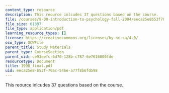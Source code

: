 ```yaml
---
content_type: resource
description: This reource inlcudes 37 questions based on the course.
file: /courses/9-00-introduction-to-psychology-fall-2004/eeca25e8b53f70ac546ea77f8b6fd598_1998_final.pdf
file_size: 61397
file_type: application/pdf
learning_resource_types: []
license: https://creativecommons.org/licenses/by-nc-sa/4.0/
ocw_type: OCWFile
parent_title: Study Materials
parent_type: CourseSection
parent_uid: ce93eefc-6d70-128b-c787-6e7616800fde
resourcetype: Document
title: 1998_final.pdf
uid: eeca25e8-b53f-70ac-546e-a77f8b6fd598
---
```

This reource inlcudes 37 questions based on the course.